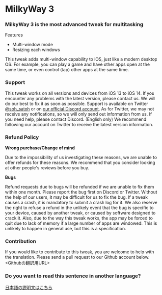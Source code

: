 # MilkyWay 3
### MilkyWay 3 is the most advanced tweak for multitasking
Features
- Multi-window mode
- Resizing each windows

This tweak adds multi-window capability to iOS, just like a modern desktop OS.
For example, you can play a game and have other apps open at the same time, or even control (tap) other apps at the same time.

### Support
This tweak works on all versions and devices from iOS 13 to iOS 14.
If you encounter any problems with the latest version, please contact us. We will do our best to fix it as soon as possible.
Support is available on Twitter [@soh_satoh](https://twitter.com/soh_satoh) or on [our official Discord account](https://discord.com/invite/Ab2ZF9m).
As for Twitter, we may not receive any notifications, so we will only send out information from us.
If you need help, please contact Discord. (English only)
We recommend following our account on Twitter to receive the latest version information.

### Refund Policy
**Wrong purchase/Change of mind**

Due to the impossibility of us investigating these reasons, we are unable to offer refunds for these reasons.
We recommend that you consider looking at other people's reviews before you buy.

**Bugs**

Refund requests due to bugs will be refunded if we are unable to fix them within one month.
Please report the bug first on Discord or Twitter. Without the help of our users, it may be difficult for us to fix the bug.
If a tweak causes a crash, it is mandatory to submit a crash log for it.
We also reserve the right to refuse a refund in the unlikely event that the bug is specific to your device, caused by another tweak, or caused by software designed to crack it.
Also, due to the way this tweak works, the app may be forced to quit due to lack of memory if a large number of apps are windowed. This is unlikely to happen in general use, but this is a specification.

### Contribution
If you would like to contribute to this tweak, you are welcome to help with the translation.
Please send a pull request to our Github account below.
<Githubの翻訳用URL>

### Do you want to read this sentence in another language?
[日本語の説明文はこちら](https://github.com/YuriDevTeam/MilkyWay3-Public/blob/main/README_ja.md)
